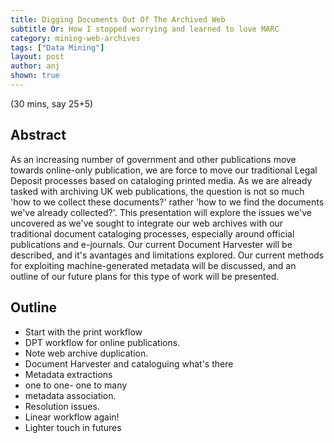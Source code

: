 ```yaml
---
title: Digging Documents Out Of The Archived Web
subtitle Or: How I stopped worrying and learned to love MARC
category: mining-web-archives
tags: ["Data Mining"]
layout: post
author: anj
shown: true
---
```



(30 mins, say 25+5)

Abstract
--------

As an increasing number of government and other publications move towards online-only publication, we are force to move our traditional Legal Deposit processes based on cataloging printed media. As we are already tasked with archiving UK web publications, the question is not so much 'how to we collect these documents?' rather 'how to we find the documents we've already collected?'. This presentation will explore the issues we've uncovered as we've sought to integrate our web archives with our traditional document cataloging processes, especially around official publications and e-journals. Our current Document Harvester will be described, and it's avantages and limitations explored. Our current methods for exploiting machine-generated metadata will be discussed, and an outline of our future plans for this type of work will be presented.


Outline
-------

- Start with the print workflow
- DPT workflow for online publications.
- Note web archive duplication.
- Document Harvester and cataloguing what's there
- Metadata extractions
- one to one- one to many
- metadata association.
- Resolution issues.
- Linear workflow again!
- Lighter touch in futures